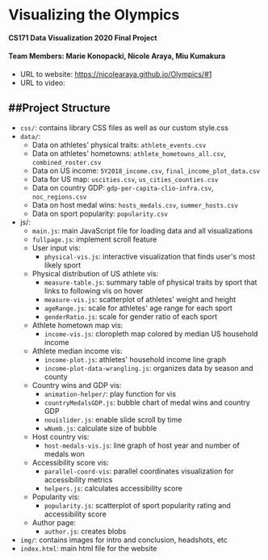 # Visualizing the Olympics
#### CS171 Data Visualization 2020 Final Project
#### Team Members: Marie Konopacki, Nicole Araya, Miu Kumakura

- URL to website: https://nicolearaya.github.io/Olympics/#1
- URL to video:

##Project Structure
-------
- ```css/```: contains library CSS files as well as our custom style.css
- ```data/```:
    * Data on athletes' physical traits: ```athlete_events.csv```
    * Data on athletes' hometowns: ```athlete_hometowns_all.csv```, ```combined_roster.csv```
    * Data on US income: ```5Y2018_income.csv```, ```final_income_plot_data.csv```
    * Data for US map: ```uscities.csv```, ```us_cities_counties.csv```
    * Data on country GDP: ```gdp-per-capita-clio-infra.csv```, ```noc_regions.csv```
    * Data on host medal wins: ```hosts_medals.csv```, ```summer_hosts.csv```
    * Data on sport popularity: ```popularity.csv```
- js/:
    * ```main.js```: main JavaScript file for loading data and all visualizations
    * ```fullpage.js```: implement scroll feature
    * User input vis:
        * ```physical-vis.js```: interactive visualization that finds user's most likely sport
    * Physical distribution of US athlete vis:
        * ```measure-table.js```: summary table of physical traits by sport that links to following vis on hover
        * ```measure-vis.js```: scatterplot of athletes' weight and height
        * ```ageRange.js```: scale for athletes' age range for each sport
        * ```genderRatio.js```: scale for gender ratio of each sport
    * Athlete hometown map vis:
        * ```income-vis.js```: cloropleth map colored by median US household income
    * Athlete median income vis:
        * ```income-plot.js```: athletes' household income line graph 
        * ```income-plot-data-wrangling.js```: organizes data by season and county
    * Country wins and GDP vis:
        * ```animation-helper/```: play function for vis
        * ```countryMedalsGDP.js```: bubble chart of medal wins and country GDP
        * ```nouislider.js```: enable slide scroll by time
        * ```wNumb.js```: calculate size of bubble
    * Host country vis:
        * ```host-medals-vis.js```: line graph of host year and number of medals won
    * Accessibility score vis:
        * ```parallel-coord-vis```: parallel coordinates visualization for accessibility metrics
        * ```helpers.js```: calculates accessibility score
    * Popularity vis:
        * ```popularity.js```: scatterplot of sport popularity rating and accessibility score
    * Author page:
        * ```author.js```: creates blobs 
- ```img/```: contains images for intro and conclusion, headshots, etc
- ```index.html```: main html file for the website
      
        
        
    